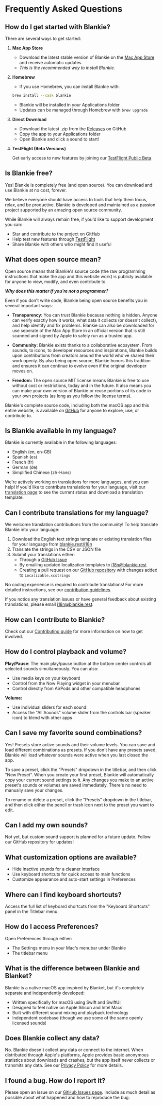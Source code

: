 # Frequently Asked Questions

## How do I get started with Blankie?

There are several ways to get started:

1. **Mac App Store**

   - Download the latest stable version of Blankie on the  [Mac App Store](https://apps.apple.com/us/app/blankie/id6740096581) and receive automatic updates.
   - _This is the recommended way to install Blankie._

2. **Homebrew**
   - If you use Homebrew, you can install Blankie with:

   ``` bash
   brew install --cask blankie
   ```

   - Blankie will be installed in your Applications folder
   - Updates can be managed through Homebrew with `brew upgrade`

3. **Direct Download**
   - Download the latest .zip from the [Releases](https://github.com/codybrom/blankie/releases) on GitHub
   - Copy the app to your Applications folder
   - Open Blankie and click a sound to start!

4. **TestFlight (Beta Versions)**

   Get early access to new features by joining our [TestFlight Public Beta](https://testflight.apple.com/join/XgpBpWv8)

## Is Blankie free?

Yes! Blankie is completely free (and open source). You can download and use Blankie at no cost, forever.

We believe everyone should have access to tools that help them focus, relax, and be productive. Blankie is developed and maintained as a passion project supported by an amazing open source community.

While Blankie will always remain free, if you'd like to support development you can:

- Star and contribute to the project on [GitHub](https://github.com/codybrom/blankie)
- Help test new features through [TestFlight](https://testflight.apple.com/join/XgpBpWv8)
- Share Blankie with others who might find it useful

## What does open source mean?

Open source means that Blankie's source code (the raw programming instructions that make the app and this website work) is publicly available for anyone to view, modify, and even contribute to.

_**Why does this matter if you're not a programmer?**_

Even if you don't write code, Blankie being open source benefits you in several important ways:

- **Transparency:** You can trust Blankie because nothing is hidden. Anyone can verify exactly how it works, what data it collects (or doesn't collect), and help identify and fix problems. Blankie can also be downloaded for use seperate of the Mac App Store in an official version that is still scanned and signed by Apple to safely run as a trusted app.

- **Community:** Blankie exists thanks to a collaborative ecosystem. From sounds, to icons, to developer resources and inspirations, Blankie builds upon contributions from creators around the world who've shared their work openly. By also being open source, Blankie honors this tradition and ensures it can continue to evolve even if the original developer moves on.

- **Freedom:** The open source MIT license means Blankie is free to use without cost or restrictions, today and in the future. It also means you can make your own version of Blankie or reuse portions of its code in your own projects (as long as you follow the license terms).

Blankie's complete source code, including both the macOS app and this entire website, is available on [GitHub](https://github.com/codybrom/blankie) for anyone to explore, use, or contribute to.

## Is Blankie available in my language?

Blankie is currently available in the following languages:

- English (en, en-GB)
- Spanish (es)
- French (fr)
- German (de)
- Simplified Chinese (zh-Hans)

We're actively working on translations for more languages, and you can help! If you'd like to contribute translations for your language, visit our [translation page](https://blankie.rest/i18n) to see the current status and download a translation template.

## Can I contribute translations for my language?

We welcome translation contributions from the community! To help translate Blankie into your language:

1. Download the English text strings template or existing translation files for your language from [blankie.rest/i18n](https://blankie.rest/i18n)
2. Translate the strings in the CSV or JSON file
3. Submit your translations either:
   - Through a [GitHub Issue](https://github.com/codybrom/blankie/issues/new?assignees=&labels=translation-contribution&projects=&template=translation_contribution.yml&title=%5BTranslation%5D%3A+)
   - By emailing updated localization templates to i18n@blankie.rest
   - Creating a pull request on our [GitHub repository](https://github.com/codybrom/blankie) with changes added to `Localizable.xcstrings`

No coding experience is required to contribute translations! For more detailed instructions, see our [contribution guidelines](https://blankie.rest/contributing#translation-contributions).

If you notice any translation issues or have general feedback about existing translations, please email i18n@blankie.rest.

## How can I contribute to Blankie?

Check out our [Contributing guide](/CONTRIBUTING.md) for more information on how to get involved.

## How do I control playback and volume?

**Play/Pause:** The main play/pause button at the bottom center controls all selected sounds simultaneously. You can also:

- Use media keys on your keyboard
- Control from the Now Playing widget in your menubar
- Control directly from AirPods and other compatible headphones

**Volume:**

- Use individual sliders for each sound
- Access the "All Sounds" volume slider from the controls bar (speaker icon) to blend with other apps

## Can I save my favorite sound combinations?

Yes! Presets store active sounds and their volume levels. You can save and load different combinations as presets. If you don't have any presets saved, Blankie will load whatever sounds were active when you last closed the app.

To save a preset, click the "Presets" dropdown in the titlebar, and then click "New Preset". When you create your first preset, Blankie will automatically copy your current sound settings to it. Any changes you make to an active preset's sounds or volumes are saved immediately. There's no need to manually save your changes.

To rename or delete a preset, click the "Presets" dropdown in the titlebar, and then click either the pencil or trash icon next to the preset you want to edit.

## Can I add my own sounds?

Not yet, but custom sound support is planned for a future update. Follow our GitHub repository for updates!

## What customization options are available?

- Hide inactive sounds for a cleaner interface
- Use keyboard shortcuts for quick access to main functions
- Customize appearance and auto-start settings in Preferences

## Where can I find keyboard shortcuts?

Access the full list of keyboard shortcuts from the "Keyboard Shortcuts" panel in the Titlebar menu.

## How do I access Preferences?

Open Preferences through either:

- The Settings menu in your Mac's menubar under Blankie
- The titlebar menu

## What is the difference between Blankie and Blanket?

Blankie is a native macOS app inspired by Blanket, but it's completely separate and independently developed:

- Written specifically for macOS using Swift and SwiftUI
- Designed to feel native on Apple Silicon and Intel Macs
- Built with different sound mixing and playback technology
- Independent codebase (though we use some of the same openly licensed sounds)

## Does Blankie collect any data?

No. Blankie doesn't collect any data or connect to the internet. When distributed through Apple's platforms, Apple provides basic anonymous statistics about downloads and crashes, but the app itself never collects or transmits any data. See our [Privacy Policy](https://blankie.rest/privacy) for more details.

## I found a bug. How do I report it?

Please open an issue on our [GitHub Issues page](https://github.com/codybrom/blankie/issues). Include as much detail as possible about what happened and how to reproduce the bug.
